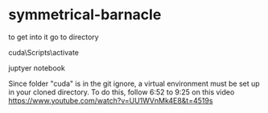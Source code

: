 # symmetrical-barnacle

to get into it go to directory

cuda\Scripts\activate

juptyer notebook

Since folder "cuda" is in the git ignore, a virtual environment must be set up in your cloned directory.
To do this, follow 6:52 to 9:25 on this video https://www.youtube.com/watch?v=UU1WVnMk4E8&t=4519s